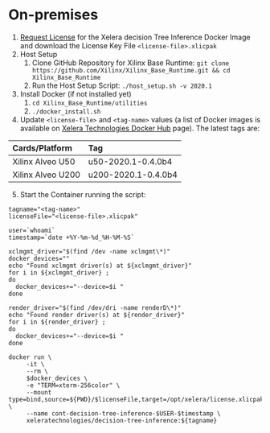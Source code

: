 # On-premises


1. [Request License](https://xelera.io/product/demo-license-requests) for the Xelera decision Tree Inference Docker Image and download the License Key File `<license-file>.xlicpak`
2. Host Setup
    1. Clone GitHub Repository for Xilinx Base Runtime: `git clone https://github.com/Xilinx/Xilinx_Base_Runtime.git && cd Xilinx_Base_Runtime`
    2. Run the Host Setup Script: `./host_setup.sh -v 2020.1`
3. Install Docker (if not installed yet)
    1. `cd Xilinx_Base_Runtime/utilities`
    2. `./docker_install.sh`
4. Update `<license-file>` and `<tag-name>` values (a list of Docker images is available on [Xelera Technologies Docker Hub](https://hub.docker.com/r/xeleratechnologies/decision-tree-inference) page). The latest tags are:

|            Cards/Platform            |     Tag        |
| :------------------------- |:------------------------- |
|   Xilinx Alveo U50| u50-2020.1-0.4.0b4 | 
|   Xilinx Alveo U200| u200-2020.1-0.4.0b4 | 

5. Start the Container running the script:

```
tagname="<tag-name>"
licenseFile="<license-file>.xlicpak"

user=`whoami`
timestamp=`date +%Y-%m-%d_%H-%M-%S`

xclmgmt_driver="$(find /dev -name xclmgmt\*)"
docker_devices=""
echo "Found xclmgmt driver(s) at ${xclmgmt_driver}"
for i in ${xclmgmt_driver} ;
do
  docker_devices+="--device=$i "
done

render_driver="$(find /dev/dri -name renderD\*)"
echo "Found render driver(s) at ${render_driver}"
for i in ${render_driver} ;
do
  docker_devices+="--device=$i "
done

docker run \
     -it \
     --rm \
     $docker_devices \
     -e "TERM=xterm-256color" \
     --mount type=bind,source=${PWD}/$licenseFile,target=/opt/xelera/license.xlicpak,readonly \
     --name cont-decision-tree-inference-$USER-$timestamp \
     xeleratechnologies/decision-tree-inference:${tagname}
```

